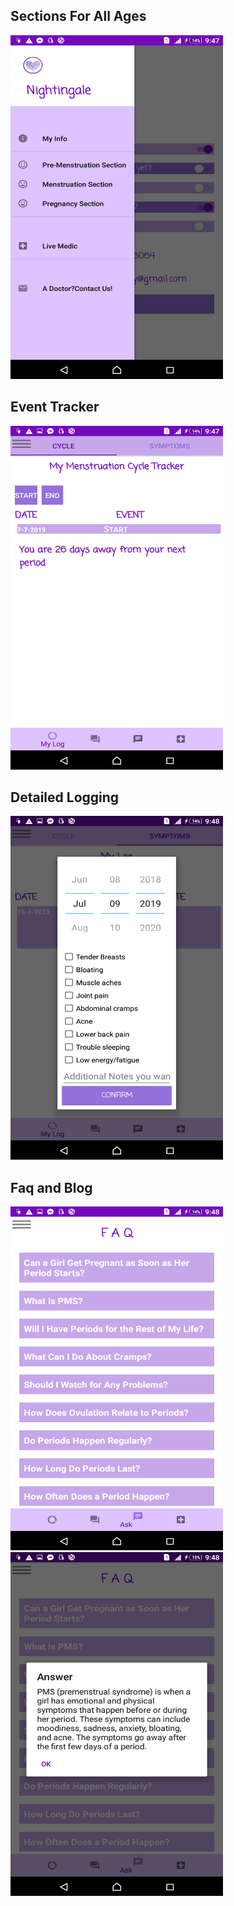## Sections For All Ages
<img src="ss/1.png" alt="Image" width="340" height="550"/>

## Event Tracker
<img src="ss/2.png" alt="Image" width="340" height="550"/>

## Detailed Logging
<img src="ss/3.png" alt="Image" width="340" height="550"/>

## Faq and Blog
<img src="ss/4.png" alt="Image" width="340" height="550"/>
<img src="ss/5.png" alt="Image" width="340" height="550"/>

